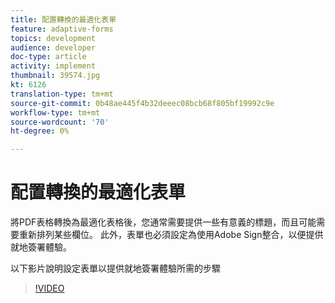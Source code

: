 ```yaml
---
title: 配置轉換的最適化表單
feature: adaptive-forms
topics: development
audience: developer
doc-type: article
activity: implement
thumbnail: 39574.jpg
kt: 6126
translation-type: tm+mt
source-git-commit: 0b48ae445f4b32deeec08bcb68f805bf19992c9e
workflow-type: tm+mt
source-wordcount: '70'
ht-degree: 0%

---
```


# 配置轉換的最適化表單

將PDF表格轉換為最適化表格後，您通常需要提供一些有意義的標題，而且可能需要重新排列某些欄位。 此外，表單也必須設定為使用Adobe Sign整合，以便提供就地簽署體驗。

以下影片說明設定表單以提供就地簽署體驗所需的步驟

>[!VIDEO](https://video.tv.adobe.com/v/39574/?quality=9&learn=on)

